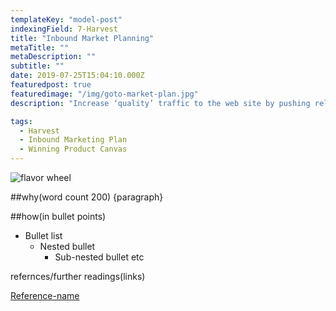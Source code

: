 ```yaml
---
templateKey: "model-post"
indexingField: 7-Harvest
title: "Inbound Market Planning"
metaTitle: ""
metaDescription: ""
subtitle: ""
date: 2019-07-25T15:04:10.000Z
featuredpost: true
featuredimage: "/img/goto-market-plan.jpg"
description: "Increase ‘quality’ traffic to the web site by pushing relevant content to the right minded people via digital marketing channels such as search engine optimization and social media. Continue to help, support and maintain a relationship with both potential and existing customers."

tags:
  - Harvest
  - Inbound Marketing Plan
  - Winning Product Canvas
---
```


![flavor wheel](/img/<content-main-image>.jpeg)

##why(word count 200)
{paragraph}

##how(in bullet points)

- Bullet list
  - Nested bullet
    - Sub-nested bullet etc

refernces/further readings(links)

[Reference-name](http://website.com)
